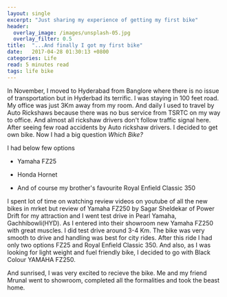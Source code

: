 ```yaml
---
layout: single
excerpt: "Just sharing my experience of getting my first bike"
header:
  overlay_image: /images/unsplash-05.jpg
  overlay_filter: 0.5
title:  "...And finally I got my first bike"
date:   2017-04-28 01:30:13 +0800
categories: Life
read: 5 minutes read
tags: life bike
---
```


In November, I moved to Hyderabad from Banglore where there is no issue of transportation but in Hyderbad its terrific. I was staying in 100 feet road. My office was just 3Km away from my room. And daily I used to travel by Auto Rickshaws because there was no bus service from TSRTC on my way to office. And almost all rickshaw drivers don't follow traffic signal here. After seeing few road accidents by Auto rickshaw drivers. I decided to get own bike. Now I had a big question *Which Bike?*

I had below few options

  * Yamaha FZ25

  * Honda Hornet

  * And of course my brother's favourite Royal Enfield Classic 350

I spent lot of time on watching review videos on youtube of all the new bikes in mrket but review of Yamaha FZ250 by Sagar Sheldekar of Power Drift for my attraction and I went test drive in Pearl Yamaha, Gachhibowli(HYD). As I entered into their showroom new Yamaha FZ250 with great muscles. I did test drive around 3-4 Km. The bike was very smooth to drive and handling was best for city rides. After this ride I had only two options FZ25 and Royal Enfield Classic 350. And also, as I was looking for light weight and fuel friendly bike, I decided to go with Black Colour YAMAHA FZ250.


And sunrised, I was very excited to recieve the bike. Me and my friend Mrunal went to showroom, completed all the formalities and took the beast home.
